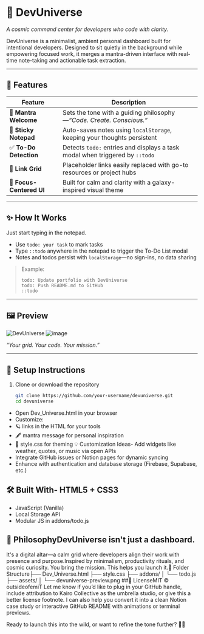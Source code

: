 # 🚀 DevUniverse

*A cosmic command center for developers who code with clarity.*

DevUniverse is a minimalist, ambient personal dashboard built for intentional developers. Designed to sit quietly in the background while empowering focused work, it merges a mantra-driven interface with real-time note-taking and actionable task extraction.

---

## 🌌 Features

| Feature               | Description |
|------------------------|-------------|
| 💬 **Mantra Welcome**   | Sets the tone with a guiding philosophy—*“Code. Create. Conscious.”* |
| 📝 **Sticky Notepad**   | Auto-saves notes using `localStorage`, keeping your thoughts persistent |
| ✅ **To-Do Detection**  | Detects `todo:` entries and displays a task modal when triggered by `::todo` |
| 🔗 **Link Grid**        | Placeholder links easily replaced with go-to resources or project hubs |
| 🎯 **Focus-Centered UI**| Built for calm and clarity with a galaxy-inspired visual theme |

---

## ✨ How It Works

Just start typing in the notepad.

- Use `todo: your task` to mark tasks
- Type `::todo` anywhere in the notepad to trigger the To-Do List modal
- Notes and todos persist with `localStorage`—no sign-ins, no data sharing

> Example:
> ```
> todo: Update portfolio with DevUniverse
> todo: Push README.md to GitHub
> ::todo
> ```

---

## 🖼️ Preview

![DevUniverse](https://github.com/user-attachments/assets/25910706-ca8f-4b73-9944-ea0785607270)
![image](https://github.com/user-attachments/assets/ec258b1f-d4b3-4629-b321-99b4a457c7ef)



*“Your grid. Your code. Your mission.”*

---

## 🔧 Setup Instructions

1. Clone or download the repository  
   ```bash
   git clone https://github.com/your-username/devuniverse.git
   cd devuniverse
- Open Dev_Universe.html in your browser
- Customize:
- 🪐 links in the HTML for your tools
- 🖋️ mantra message for personal inspiration
- 🎨 style.css for theming
💡 Customization Ideas- Add widgets like weather, quotes, or music via open APIs
- Integrate GitHub issues or Notion pages for dynamic syncing
- Enhance with authentication and database storage (Firebase, Supabase, etc.)
## 🛠️ Built With- HTML5 + CSS3
- JavaScript (Vanilla)
- Local Storage API
- Modular JS in addons/todo.js
## 🧠 PhilosophyDevUniverse isn't just a dashboard.
It's a digital altar—a calm grid where developers align their work with presence and purpose.Inspired by minimalism, productivity rituals, and cosmic curiosity.
You bring the mission. This helps you launch it.📂 Folder Structure├── Dev_Universe.html
├── style.css
├── addons/
│   └── todo.js
├── assets/
│   └── devuniverse-preview.png
##🚀 LicenseMIT © outsideofemiT
Let me know if you’d like to plug in your GitHub handle, include attribution to Kairo Collective as the umbrella studio, or give this a better license footnote. I can also help you convert it into a clean Notion case study or interactive GitHub README with animations or terminal previews.

Ready to launch this into the wild, or want to refine the tone further?

